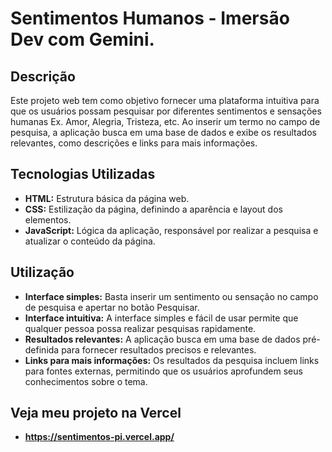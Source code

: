 # Sentimentos Humanos - Imersão Dev com Gemini.

## Descrição

Este projeto web tem como objetivo fornecer uma plataforma intuitiva para que os usuários possam pesquisar por diferentes sentimentos e sensações humanas Ex. Amor, Alegria, Tristeza, etc. 
Ao inserir um termo no campo de pesquisa, a aplicação busca em uma base de dados e exibe os resultados relevantes, como descrições e links para mais informações.

## Tecnologias Utilizadas

* **HTML:** Estrutura básica da página web.
* **CSS:** Estilização da página, definindo a aparência e layout dos elementos.
* **JavaScript:** Lógica da aplicação, responsável por realizar a pesquisa e atualizar o conteúdo da página.

## Utilização

* **Interface simples:** Basta inserir um sentimento ou sensação no campo de pesquisa e apertar no botão Pesquisar.
* **Interface intuitiva:** A interface simples e fácil de usar permite que qualquer pessoa possa realizar pesquisas rapidamente.
* **Resultados relevantes:** A aplicação busca em uma base de dados pré-definida para fornecer resultados precisos e relevantes.
* **Links para mais informações:** Os resultados da pesquisa incluem links para fontes externas, permitindo que os usuários aprofundem seus conhecimentos sobre o tema.

## Veja meu projeto na Vercel

* **<https://sentimentos-pi.vercel.app/>**

